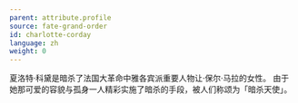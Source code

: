 ```yaml
---
parent: attribute.profile
source: fate-grand-order
id: charlotte-corday
language: zh
weight: 0
---
```


夏洛特·科黛是暗杀了法国大革命中雅各宾派重要人物让·保尔·马拉的女性。
由于她那可爱的容貌与孤身一人精彩实施了暗杀的手段，被人们称颂为「暗杀天使」。
